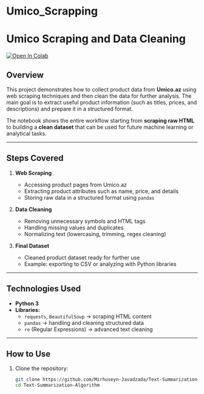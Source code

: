 # Umico_Scrapping
# Umico Scraping and Data Cleaning  

[![Open In Colab](https://colab.research.google.com/assets/colab-badge.svg)](https://colab.research.google.com/github/Mirhuseyn-Javadzada/UMICO_SCRAPPING_FILE/blob/main/UMICO_SCRAPPING_FILE.ipynb)



## Overview  
This project demonstrates how to collect product data from **Umico.az** using web scraping techniques and then clean the data for further analysis. The main goal is to extract useful product information (such as titles, prices, and descriptions) and prepare it in a structured format.  

The notebook shows the entire workflow starting from **scraping raw HTML** to building a **clean dataset** that can be used for future machine learning or analytical tasks.  

---

## Steps Covered  

1. **Web Scraping**  
   - Accessing product pages from Umico.az  
   - Extracting product attributes such as name, price, and details  
   - Storing raw data in a structured format using `pandas`  

2. **Data Cleaning**  
   - Removing unnecessary symbols and HTML tags  
   - Handling missing values and duplicates  
   - Normalizing text (lowercasing, trimming, regex cleaning)  

3. **Final Dataset**  
   - Cleaned product dataset ready for further use  
   - Example: exporting to CSV or analyzing with Python libraries  

---

## Technologies Used  
- **Python 3**  
- **Libraries:**  
  - `requests`, `BeautifulSoup` → scraping HTML content  
  - `pandas` → handling and cleaning structured data  
  - `re` (Regular Expressions) → advanced text cleaning  

---

## How to Use  

1. Clone the repository:  
   ```bash
   git clone https://github.com/Mirhuseyn-Javadzada/Text-Summarization-Algorithm.git
   cd Text-Summarization-Algorithm
